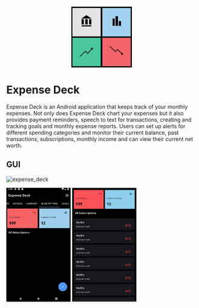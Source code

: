 <p align="center">
    <img width="160" height="160" src="phase1/logo.png">
</p>


# Expense Deck

Expense Deck is an Android application that keeps track of your monthly expenses. Not only does Expense Deck chart your expenses but it also provides payment reminders, speech to text for transactions, creating and tracking goals and monthly expense reports. Users can set up alerts for different spending categories and monitor their current balance, past transactions, subscriptions, monthly income and can view their current net worth. 

## GUI
![expense_deck](https://user-images.githubusercontent.com/74755873/127786710-53f8976a-cd5e-4713-ab96-74bbc935b8c1.png)

<p align="">
  <img src ="phase1/temp_gui.jpg" width="170" height="300">
  <img src ="phase1/temp_gui2.JPEG" width="170" height="300">
</p>

